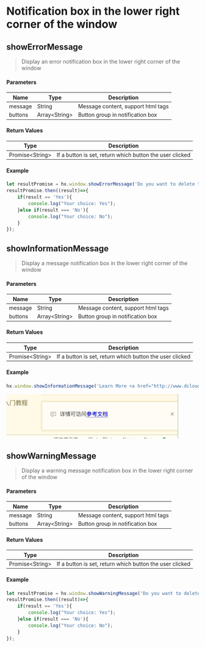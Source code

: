 #  Notification box in the lower right corner of the window

## showErrorMessage

> Display an error notification box in the lower right corner of the window

#### Parameters

|Name	|Type			|Description					|
|--			|--					|--						|
|message	|String				|Message content, support html tags	|
|buttons	|Array&lt;String&gt;|Button group in notification box		|

#### Return Values

|Type				|Description									|
|--						|--										|
|Promise&lt;String&gt;	|If a button is set, return which button the user clicked	|

#### Example
``` javascript
let resultPromise = hx.window.showErrorMessage('Do you want to delete the file?',['Yes','No']);
resultPromise.then((result)=>{
    if(result == 'Yes'){
        console.log("Your choice: Yes");
    }else if(result === 'No'){
        console.log("Your choice: No");
    }
});
```

## showInformationMessage

> Display a message notification box in the lower right corner of the window

#### Parameters

|Name	|Type			|Description					|
|--			|--					|--						|
|message	|String				|Message content, support html tags	|
|buttons	|Array&lt;String&gt;|Button group in notification box		|

#### Return Values
|Type				|Description									|
|--						|--										|
|Promise&lt;String&gt;	|If a button is set, return which button the user clicked	|

#### Example
``` javascript
hx.window.showInformationMessage('Learn More <a href="http://www.dcloud.io">Reference Documents</a>');
```

<img src="/static/snapshots/Plug-in-development/info.jpg" style="zoom:50%" />

## showWarningMessage

> Display a warning message notification box in the lower right corner of the window

#### Parameters

|Name	|Type			|Description					|
|--			|--					|--						|
|message	|String				|Message content, support html tags	|
|buttons	|Array&lt;String&gt;|Button group in notification box		|

#### Return Values
|Type				|Description									|
|--						|--										|
|Promise&lt;String&gt;	|If a button is set, return which button the user clicked	|

#### Example
``` javascript
let resultPromise = hx.window.showWarningMessage('Do you want to delete the file?',['Yes','No']);
resultPromise.then((result)=>{
    if(result == 'Yes'){
        console.log("Your choice: Yes");
    }else if(result === 'No'){
        console.log("Your choice: No");
    }
});
```
